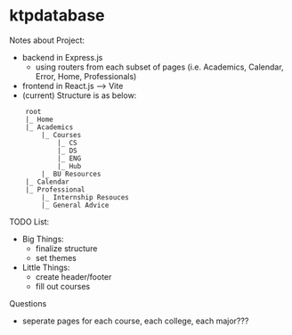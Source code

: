 # ktpdatabase

Notes about Project:
- backend in Express.js
    - using routers from each subset of pages (i.e. Academics, Calendar, Error, Home, Professionals)
- frontend in React.js  --> Vite
- (current) Structure is as below:

```text
    root
    |_ Home
    |_ Academics
        |_ Courses
            |_ CS
            |_ DS
            |_ ENG
            |_ Hub
        |_ BU Resources
    |_ Calendar
    |_ Professional
        |_ Internship Resouces
        |_ General Advice
```
    

TODO List:
- Big Things:
    - finalize structure
    - set themes
- Little Things:
    - create header/footer
    - fill out courses


Questions
- seperate pages for each course, each college, each major??? 